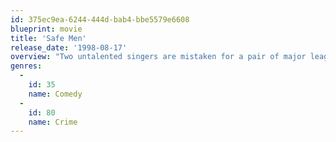 ```yaml
---
id: 375ec9ea-6244-444d-bab4-bbe5579e6608
blueprint: movie
title: 'Safe Men'
release_date: '1998-08-17'
overview: "Two untalented singers are mistaken for a pair of major league safe crackers in Providence, Rhode Island. The two are pressed into service by the local hoodlums and quickly find themselves in conflict with their professional colleagues. Romantic interest is added by the daughter of the underworld leader who won't date the men she knows are gangsters."
genres:
  -
    id: 35
    name: Comedy
  -
    id: 80
    name: Crime
---
```

